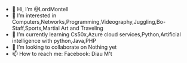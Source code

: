 - 👋 Hi, I’m @LordMontell
- 👀 I’m interested in Computers,Networks,Programming,Videography,Juggling,Bo-Staff,Sports,Martial Art and Traveling
- 🌱 I’m currently learning Cs50x,Azure cloud services,Python,Artificial intelligence with python,Java,PHP
- 💞️ I’m looking to collaborate on Nothing  yet
- 📫 How to reach me: Facebook: Diau M't

<!---
LordMontell/LordMontell is a ✨ special ✨ repository because its `README.md` (this file) appears on your GitHub profile.
You can click the Preview link to take a look at your changes.
--->
